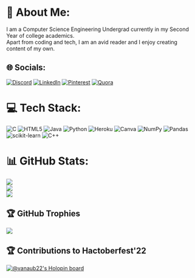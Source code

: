 # 💫 About Me:
I am a Computer Science Engineering Undergrad currently in my Second Year of college academics.<br>Apart from coding and tech, I am an avid reader and I enjoy creating content of my own.<br>


## 🌐 Socials:
[![Discord](https://img.shields.io/badge/Discord-%237289DA.svg?logo=discord&logoColor=white)](htttps://discord.gg/https://discord.gg/Tn5XUfbN) [![LinkedIn](https://img.shields.io/badge/LinkedIn-%230077B5.svg?logo=linkedin&logoColor=white)](https://linkedin.com/in/anuvab-chakravarty-001b39233) [![Pinterest](https://img.shields.io/badge/Pinterest-%23E60023.svg?logo=Pinterest&logoColor=white)](https://pinterest.com/Vanaub) [![Quora](https://img.shields.io/badge/Quora-%23B92B27.svg?logo=Quora&logoColor=white)](https://quora.com/profile/Anuvab-Chakravarty) 

# 💻 Tech Stack:
![C](https://img.shields.io/badge/c-%2300599C.svg?style=flat&logo=c&logoColor=white) ![HTML5](https://img.shields.io/badge/html5-%23E34F26.svg?style=flat&logo=html5&logoColor=white) ![Java](https://img.shields.io/badge/java-%23ED8B00.svg?style=flat&logo=java&logoColor=white) ![Python](https://img.shields.io/badge/python-3670A0?style=flat&logo=python&logoColor=ffdd54) ![Heroku](https://img.shields.io/badge/heroku-%23430098.svg?style=flat&logo=heroku&logoColor=white) ![Canva](https://img.shields.io/badge/Canva-%2300C4CC.svg?style=flat&logo=Canva&logoColor=white) ![NumPy](https://img.shields.io/badge/numpy-%23013243.svg?style=flat&logo=numpy&logoColor=white) ![Pandas](https://img.shields.io/badge/pandas-%23150458.svg?style=flat&logo=pandas&logoColor=white) ![scikit-learn](https://img.shields.io/badge/scikit--learn-%23F7931E.svg?style=flat&logo=scikit-learn&logoColor=white) ![C++](https://img.shields.io/badge/c++-%2300599C.svg?style=flat&logo=c%2B%2B&logoColor=white)
# 📊 GitHub Stats:
![](https://github-readme-stats.vercel.app/api?username=Vanaub22&theme=dark&hide_border=false&include_all_commits=true&count_private=true)<br/>
![](https://github-readme-streak-stats.herokuapp.com/?user=Vanaub22&theme=dark&hide_border=false)<br/>
![](https://github-readme-stats.vercel.app/api/top-langs/?username=Vanaub22&theme=dark&hide_border=false&include_all_commits=true&count_private=true&layout=compact)

## 🏆 GitHub Trophies
![](https://github-profile-trophy.vercel.app/?username=Vanaub22&theme=radical&no-frame=false&no-bg=true&margin-w=4)

<!-- Proudly created with GPRM ( https://gprm.itsvg.in ) -->
## 🏆 Contributions to Hactoberfest'22
[![@vanaub22's Holopin board](https://holopin.me/vanaub22)](https://holopin.io/@vanaub22)
